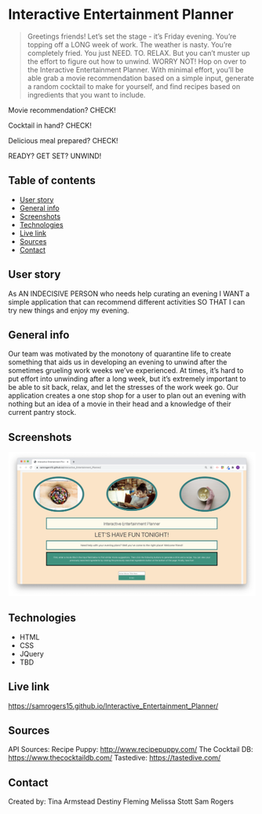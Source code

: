 # Interactive Entertainment Planner
> Greetings friends! Let’s set the stage - it’s Friday evening. You’re topping off a LONG week of work. The weather is nasty. You’re completely fried. You just NEED. TO. RELAX. But you can’t muster up the effort to figure out how to unwind.
WORRY NOT! Hop on over to the Interactive Entertainment Planner. With minimal effort, you’ll be able grab a movie recommendation based on a simple input, generate a random cocktail to make for yourself, and find recipes based on ingredients that you want to include.

Movie recommendation? CHECK!

Cocktail in hand? CHECK!

Delicious meal prepared? CHECK!

READY? GET SET? UNWIND!

 
## Table of contents
* [User story](#user-story)
* [General info](#general-info)
* [Screenshots](#screenshots)
* [Technologies](#technologies)
* [Live link](#live-link)
* [Sources](#sources)
* [Contact](#contact)

## User story
As AN INDECISIVE PERSON who needs help curating an evening
I WANT a simple application that can recommend different activities
SO THAT I can try new things and enjoy my evening.

## General info
Our team was motivated by the monotony of quarantine life to create something that aids us in developing an evening to unwind after the sometimes grueling work weeks we’ve experienced. At times, it’s hard to put effort into unwinding after a long week, but it’s extremely important to be able to sit back, relax, and let the stresses of the work week go. Our application creates a one stop shop for a user to plan out an evening with nothing but an idea of a movie in their head and a knowledge of their current pantry stock.


## Screenshots
![Screenshot](./Interactive-Entertainment-Planner.png)

## Technologies
* HTML
* CSS
* JQuery
* TBD

## Live link
https://samrogers15.github.io/Interactive_Entertainment_Planner/

## Sources
API Sources:
Recipe Puppy: http://www.recipepuppy.com/
The Cocktail DB: https://www.thecocktaildb.com/
Tastedive: https://tastedive.com/

## Contact
Created by:
Tina Armstead
Destiny Fleming
Melissa Stott
Sam Rogers